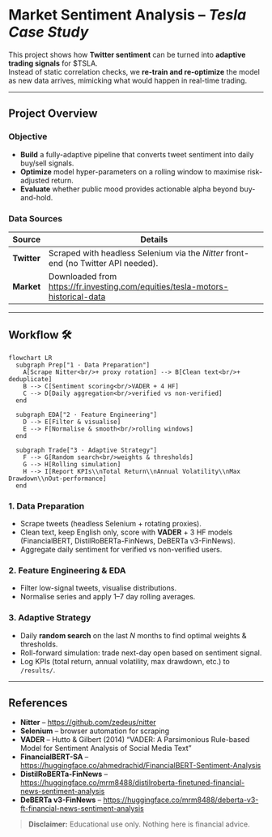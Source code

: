 # Market Sentiment Analysis – *Tesla Case Study*

This project shows how **Twitter sentiment** can be turned into **adaptive trading signals** for $TSLA.  
Instead of static correlation checks, we **re-train and re-optimize** the model as new data arrives, mimicking what would happen in real-time trading.

---

## Project Overview

### **Objective**
- **Build** a fully-adaptive pipeline that converts tweet sentiment into daily buy/sell signals.  
- **Optimize** model hyper-parameters on a rolling window to maximise risk-adjusted return.  
- **Evaluate** whether public mood provides actionable alpha beyond buy-and-hold.

### **Data Sources**
| Source | Details |
|--------|---------|
| **Twitter** | Scraped with headless Selenium via the *Nitter* front-end (no Twitter API needed). |
| **Market**  | Downloaded from https://fr.investing.com/equities/tesla-motors-historical-data |

---

## Workflow 🛠️

```mermaid
flowchart LR
  subgraph Prep["1 · Data Preparation"]
    A[Scrape Nitter<br/>+ proxy rotation] --> B[Clean text<br/>+ deduplicate]
    B --> C[Sentiment scoring<br/>VADER + 4 HF]
    C --> D[Daily aggregation<br/>verified vs non-verified]
  end

  subgraph EDA["2 · Feature Engineering"]
    D --> E[Filter & visualise]
    E --> F[Normalise & smooth<br/>rolling windows]
  end

  subgraph Trade["3 · Adaptive Strategy"]
    F --> G[Random search<br/>weights & thresholds]
    G --> H[Rolling simulation]
    H --> I[Report KPIs\\nTotal Return\\nAnnual Volatility\\nMax Drawdown\\nOut-performance]
  end
```


### 1. Data Preparation
* Scrape tweets (headless Selenium + rotating proxies).  
* Clean text, keep English only, score with **VADER** + 3 HF models (FinancialBERT, DistilRoBERTa-FinNews, DeBERTa v3-FinNews).  
* Aggregate daily sentiment for verified vs non-verified users.

### 2. Feature Engineering & EDA
* Filter low-signal tweets, visualise distributions.  
* Normalise series and apply 1–7 day rolling averages.

### 3. Adaptive Strategy
* Daily **random search** on the last *N* months to find optimal weights & thresholds.  
* Roll-forward simulation: trade next-day open based on sentiment signal.  
* Log KPIs (total return, annual volatility, max drawdown, etc.) to `/results/`.


---

## References

* **Nitter** – <https://github.com/zedeus/nitter>  
* **Selenium** – browser automation for scraping  
* **VADER** – Hutto & Gilbert (2014) “VADER: A Parsimonious Rule-based Model for Sentiment Analysis of Social Media Text”  
* **FinancialBERT-SA** – <https://huggingface.co/ahmedrachid/FinancialBERT-Sentiment-Analysis>  
* **DistilRoBERTa-FinNews** – <https://huggingface.co/mrm8488/distilroberta-finetuned-financial-news-sentiment-analysis>  
* **DeBERTa v3-FinNews** – <https://huggingface.co/mrm8488/deberta-v3-ft-financial-news-sentiment-analysis>  

> **Disclaimer:** Educational use only. Nothing here is financial advice.
